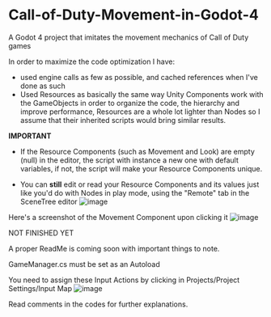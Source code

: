 # Call-of-Duty-Movement-in-Godot-4
A Godot 4 project that imitates the movement mechanics of Call of Duty games

In order to maximize the code optimization I have:

* used engine calls as few as possible, and cached references when I've done as such
* Used Resources as basically the same way Unity Components work with the GameObjects in order to organize the code, the hierarchy and improve performance, Resources are a whole lot lighter than Nodes so I assume that their inherited scripts would bring similar results.


**IMPORTANT**

* If the Resource Components (such as Movement and Look) are empty (null) in the editor, the script with instance a new one with default variables,
if not, the script will make your Resource Components unique.

* You can **still** edit or read your Resource Components and its values just like you'd do with Nodes in play mode, using the "Remote" tab in the SceneTree editor
![image](https://github.com/TheHyper-Dev/Call-of-Duty-Movement-in-Godot-4/assets/32967925/e8f0d6c9-e716-4698-847b-060e5361e978)

Here's a screenshot of the Movement Component upon clicking it
![image](https://github.com/TheHyper-Dev/Call-of-Duty-Movement-in-Godot-4/assets/32967925/c0dea0ea-51b2-448a-b7dd-a5aaa6544819)
 

NOT FINISHED YET

A proper ReadMe is coming soon with important things to note.

GameManager.cs must be set as an Autoload

You need to assign these Input Actions by clicking in Projects/Project Settings/Input Map
![image](https://github.com/TheHyper-Dev/Call-of-Duty-Movement-in-Godot-4/assets/32967925/b76609d5-bf26-4851-8fbb-4f76ff21dad9)


Read comments in the codes for further explanations.
